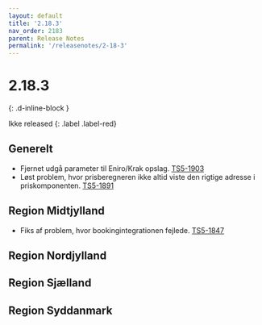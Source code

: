 ```yaml
---
layout: default
title: '2.18.3'
nav_order: 2183
parent: Release Notes
permalink: '/releasenotes/2-18-3'
---
```


# 2.18.3
{: .d-inline-block }

Ikke released
{: .label .label-red}

## Generelt
- Fjernet udgå parameter til Eniro/Krak opslag. [TS5-1903](https://sd.trifork.com/browse/TS5-1903)
- Løst problem, hvor prisberegneren ikke altid viste den rigtige adresse i priskomponenten. [TS5-1891](https://sd.trifork.com/browse/TS5-1891)

## Region Midtjylland
- Fiks af problem, hvor bookingintegrationen fejlede. [TS5-1847](https://sd.trifork.com/browse/TS5-1847)

## Region Nordjylland

## Region Sjælland

## Region Syddanmark
